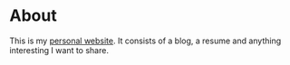 # About

  This is my [personal website](http://auray.me).
  It consists of a blog, a resume and anything interesting I want to share.
